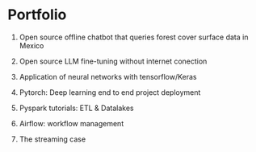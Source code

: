# Portfolio


01. Open source offline chatbot that queries forest cover surface data in Mexico

02. Open source LLM fine-tuning without internet conection

03. Application of neural networks with tensorflow/Keras

04. Pytorch: Deep learning end to end project deployment

05. Pyspark tutorials: ETL & Datalakes

06. Airflow: workflow management

07. The streaming case
